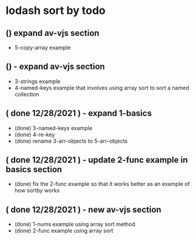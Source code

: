 # lodash sort by todo

## () expand av-vjs section
* 5-copy-array example

## () - expand av-vjs section
* 3-strings example
* 4-named-keys example that involves using array sort to sort a named collection

## ( done 12/28/2021 ) - expand 1-basics
* (done) 3-named-keys example
* (done) 4-re-key
* (done) rename 3-arr-objects to 5-arr-objects

## ( done 12/28/2021 ) - update 2-func example in basics section
* (done) fix the 2-func example so that it works better as an example of how sortby works

## ( done 12/28/2021 ) - new av-vjs section
* (done) 1-nums example using array sort method
* (done) 2-func example using array sort

